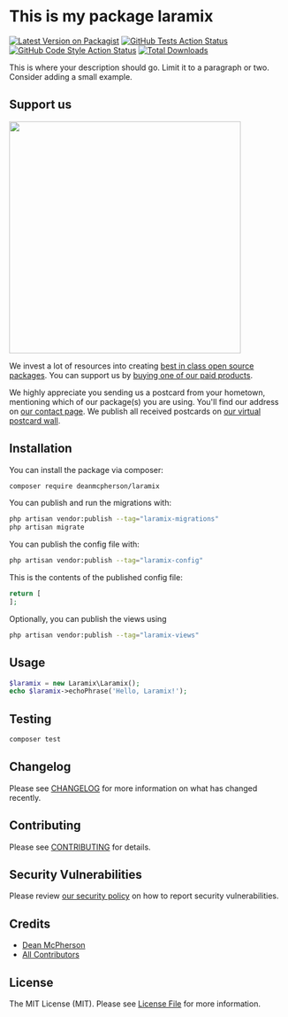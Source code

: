 # This is my package laramix

[![Latest Version on Packagist](https://img.shields.io/packagist/v/deanmcpherson/laramix.svg?style=flat-square)](https://packagist.org/packages/deanmcpherson/laramix)
[![GitHub Tests Action Status](https://img.shields.io/github/actions/workflow/status/deanmcpherson/laramix/run-tests.yml?branch=main&label=tests&style=flat-square)](https://github.com/deanmcpherson/laramix/actions?query=workflow%3Arun-tests+branch%3Amain)
[![GitHub Code Style Action Status](https://img.shields.io/github/actions/workflow/status/deanmcpherson/laramix/fix-php-code-style-issues.yml?branch=main&label=code%20style&style=flat-square)](https://github.com/deanmcpherson/laramix/actions?query=workflow%3A"Fix+PHP+code+style+issues"+branch%3Amain)
[![Total Downloads](https://img.shields.io/packagist/dt/deanmcpherson/laramix.svg?style=flat-square)](https://packagist.org/packages/deanmcpherson/laramix)

This is where your description should go. Limit it to a paragraph or two. Consider adding a small example.

## Support us

[<img src="https://github-ads.s3.eu-central-1.amazonaws.com/Laramix.jpg?t=1" width="419px" />](https://spatie.be/github-ad-click/Laramix)

We invest a lot of resources into creating [best in class open source packages](https://spatie.be/open-source). You can support us by [buying one of our paid products](https://spatie.be/open-source/support-us).

We highly appreciate you sending us a postcard from your hometown, mentioning which of our package(s) you are using. You'll find our address on [our contact page](https://spatie.be/about-us). We publish all received postcards on [our virtual postcard wall](https://spatie.be/open-source/postcards).

## Installation

You can install the package via composer:

```bash
composer require deanmcpherson/laramix
```

You can publish and run the migrations with:

```bash
php artisan vendor:publish --tag="laramix-migrations"
php artisan migrate
```

You can publish the config file with:

```bash
php artisan vendor:publish --tag="laramix-config"
```

This is the contents of the published config file:

```php
return [
];
```

Optionally, you can publish the views using

```bash
php artisan vendor:publish --tag="laramix-views"
```

## Usage

```php
$laramix = new Laramix\Laramix();
echo $laramix->echoPhrase('Hello, Laramix!');
```

## Testing

```bash
composer test
```

## Changelog

Please see [CHANGELOG](CHANGELOG.md) for more information on what has changed recently.

## Contributing

Please see [CONTRIBUTING](CONTRIBUTING.md) for details.

## Security Vulnerabilities

Please review [our security policy](../../security/policy) on how to report security vulnerabilities.

## Credits

- [Dean McPherson](https://github.com/deanmcpherson)
- [All Contributors](../../contributors)

## License

The MIT License (MIT). Please see [License File](LICENSE.md) for more information.
